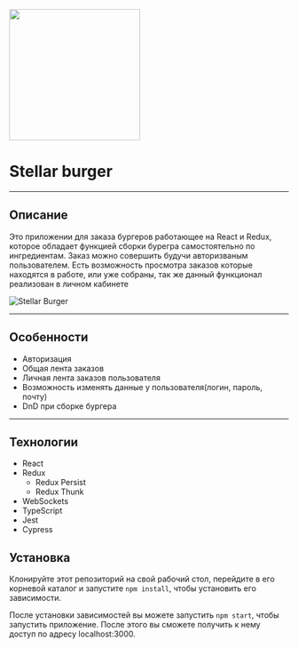 <a href="https://yandex.ru">
    <img src="https://i.imgur.com/CMXqFFw.png" width='236'>
</a>

# Stellar burger

---

## Описание

Это приложении для заказа бургеров работающее на React и Redux, которое обладает функцией сборки бурегра 
самостоятельно по ингредиентам. Заказ можно совершить будучи авторизваным пользователем. Есть возможность просмотра 
заказов которые находятся в работе, или уже собраны, так же данный функционал реализован в личном кабинете

![Stellar Burger](https://i.imgur.com/FByzNw1.png)

---

## Особенности

- Авторизация
- Общая лента заказов
- Личная лента заказов пользователя
- Возможность изменять данные у пользователя(логин, пароль, почту)
- DnD при сборке бургера

---

## Технологии

- React
- Redux
    - Redux Persist
    - Redux Thunk
- WebSockets
- TypeScript
- Jest
- Cypress

## Установка 

Клонируйте этот репозиторий на свой рабочий стол, перейдите в его корневой каталог и запустите `npm install`, чтобы 
установить его зависимости.

После установки зависимостей вы можете запустить `npm start`, чтобы запустить приложение. После этого вы сможете получить к нему доступ по адресу localhost:3000.
